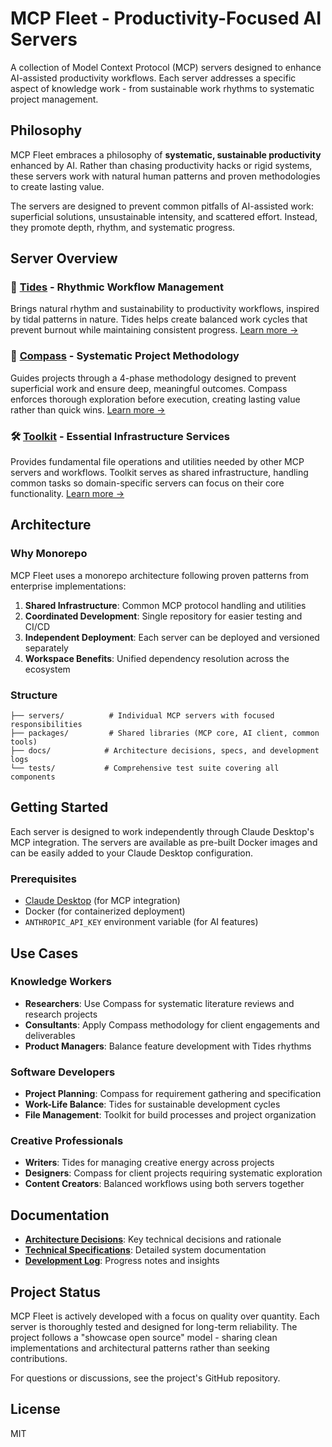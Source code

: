 # MCP Fleet - Productivity-Focused AI Servers

A collection of Model Context Protocol (MCP) servers designed to enhance AI-assisted productivity workflows. Each server addresses a specific aspect of knowledge work - from sustainable work rhythms to systematic project management.

## Philosophy

MCP Fleet embraces a philosophy of **systematic, sustainable productivity** enhanced by AI. Rather than chasing productivity hacks or rigid systems, these servers work with natural human patterns and proven methodologies to create lasting value.

The servers are designed to prevent common pitfalls of AI-assisted work: superficial solutions, unsustainable intensity, and scattered effort. Instead, they promote depth, rhythm, and systematic progress.

## Server Overview

### 🌊 [Tides](./servers/tides/) - Rhythmic Workflow Management
Brings natural rhythm and sustainability to productivity workflows, inspired by tidal patterns in nature.
Tides helps create balanced work cycles that prevent burnout while maintaining consistent progress. [Learn more →](./servers/tides/)

### 🧭 [Compass](./servers/compass/) - Systematic Project Methodology  
Guides projects through a 4-phase methodology designed to prevent superficial work and ensure deep, meaningful outcomes.
Compass enforces thorough exploration before execution, creating lasting value rather than quick wins. [Learn more →](./servers/compass/)

### 🛠️ [Toolkit](./servers/toolkit/) - Essential Infrastructure Services
Provides fundamental file operations and utilities needed by other MCP servers and workflows.
Toolkit serves as shared infrastructure, handling common tasks so domain-specific servers can focus on their core functionality. [Learn more →](./servers/toolkit/)

## Architecture

### Why Monorepo
MCP Fleet uses a monorepo architecture following proven patterns from enterprise implementations:

1. **Shared Infrastructure**: Common MCP protocol handling and utilities
2. **Coordinated Development**: Single repository for easier testing and CI/CD  
3. **Independent Deployment**: Each server can be deployed and versioned separately
4. **Workspace Benefits**: Unified dependency resolution across the ecosystem

### Structure
```
├── servers/          # Individual MCP servers with focused responsibilities
├── packages/         # Shared libraries (MCP core, AI client, common tools)
├── docs/            # Architecture decisions, specs, and development logs
└── tests/           # Comprehensive test suite covering all components
```

## Getting Started

Each server is designed to work independently through Claude Desktop's MCP integration. The servers are available as pre-built Docker images and can be easily added to your Claude Desktop configuration.

### Prerequisites
- [Claude Desktop](https://claude.ai/download) (for MCP integration)
- Docker (for containerized deployment)
- `ANTHROPIC_API_KEY` environment variable (for AI features)

## Use Cases

### Knowledge Workers
- **Researchers**: Use Compass for systematic literature reviews and research projects
- **Consultants**: Apply Compass methodology for client engagements and deliverables
- **Product Managers**: Balance feature development with Tides rhythms

### Software Developers  
- **Project Planning**: Compass for requirement gathering and specification
- **Work-Life Balance**: Tides for sustainable development cycles
- **File Management**: Toolkit for build processes and project organization

### Creative Professionals
- **Writers**: Tides for managing creative energy across projects
- **Designers**: Compass for client projects requiring systematic exploration
- **Content Creators**: Balanced workflows using both servers together

## Documentation

- **[Architecture Decisions](./docs/adr/)**: Key technical decisions and rationale
- **[Technical Specifications](./docs/specs/)**: Detailed system documentation  
- **[Development Log](./docs/devlog/)**: Progress notes and insights

## Project Status

MCP Fleet is actively developed with a focus on quality over quantity. Each server is thoroughly tested and designed for long-term reliability. The project follows a "showcase open source" model - sharing clean implementations and architectural patterns rather than seeking contributions.

For questions or discussions, see the project's GitHub repository.

## License

MIT